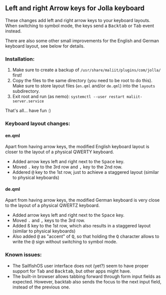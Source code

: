 ## Left and right Arrow keys for Jolla keyboard

These changes add left and right arrow keys to your keyboard layouts. When switching to symbol mode, the keys send a <kbd>Backtab</kbd> or <kbd>Tab</kbd> event instead.

There are also some other small improvements for the English and German keyboard layout, see below for details.

### Installation:
 
1. Make sure to create a backup of ```/usr/share/maliit/plugins/com/jolla/``` first!
2. Copy the files to the same directory (you need to be root to do this). Make sure to store layout files (```en.qml``` and/or ```de.qml```) into the ```layouts``` subdirectory.
3. Exit root and run (as nemo): ```systemctl --user restart maliit-server.service```

That's all... have fun :)

### Keyboard layout changes:

#### en.qml
Apart from having arrow keys, the modified English keyboard layout is closer to the layout of a physical QWERTY keyboard.
* Added arrow keys left and right next to the <kbd>Space</kbd> key.
* Moved <kbd>.</kbd> key to the 3rd row and <kbd>,</kbd> key to the 2nd row.
* Addered <kbd>@</kbd> key to the 1st row, just to achieve a staggered layout (similar to physical keyboards)

#### de.qml
Apart from having arrow keys, the modified German keyboard is very close to the layout of a physical QWERTZ keyboard.
* Added arrow keys left and right next to the <kbd>Space</kbd> key.
* Moved <kbd>.</kbd> and <kbd>,</kbd> keys to the 3rd row. 
* Added <kbd>ß</kbd> key to the 1st row, which also results in a staggered layout (similar to physical keyboards)
* Also added <kbd>@</kbd> as "accent" of <kbd>Q</kbd>, so that holding the <kbd>Q</kbd> character allows to write the <kbd>@</kbd> sign without switching to symbol mode.

### Known issues:
* The SailfishOS user interface does not (yet?) seem to have proper support for <kbd>Tab</kbd> and <kbd>Backtab</kbd>, but other apps might have.
* The built-in browser allows tabbing forward through form input fields as expected. However, backtab also sends the focus to the next input field, instead of the previous one.

